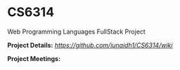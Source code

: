 # CS6314
Web Programming Languages FullStack Project

**Project Details:** *https://github.com/junaidh1/CS6314/wiki*

**Project Meetings:** 
